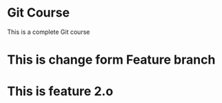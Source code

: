 # Git Course
This is a complete Git course

# This is change form Feature branch
# This is feature 2.o